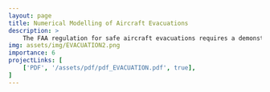 ```yaml
---
layout: page
title: Numerical Modelling of Aircraft Evacuations
description: >
    The FAA regulation for safe aircraft evacuations requires a demonstration under specific conditions. The current demonstrations are performed without any computational models aiding the design prior to live testing. This project demonstrates how a numerical model can be used to simulate a much wider range of conditions to aid designers in picking a single design to proceed with. Our numerical model is created as an equivalent circuit with non-linear constitutive equations. Employing the model on an example baseline configuration shows the location of bottlenecks and the relative impact of obstacles in the evacuation path. When paired together, a physical demonstration and numerical model can more effectively ensure that an aircraft is capable of a safe evacuation in all conditions, compared to a physical demonstration alone.
img: assets/img/EVACUATION2.png
importance: 6
projectLinks: [
    ['PDF', '/assets/pdf/pdf_EVACUATION.pdf', true], 
]
---
```

